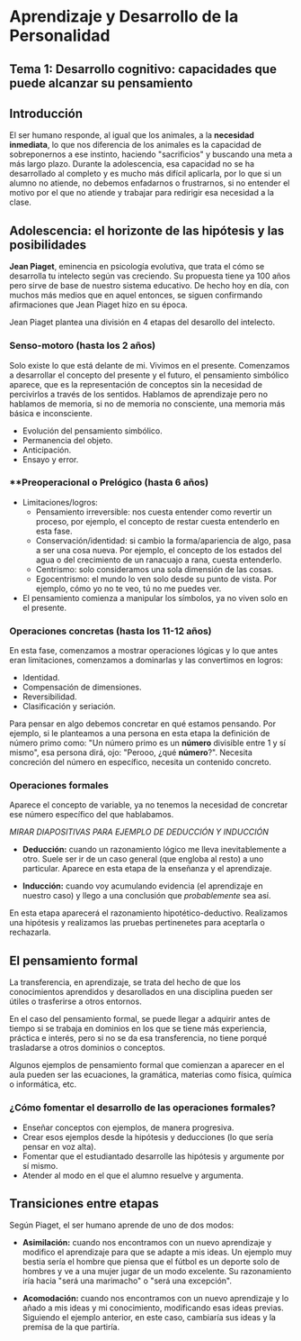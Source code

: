 # Aprendizaje y Desarrollo de la Personalidad

## Tema 1: Desarrollo cognitivo: capacidades que puede alcanzar su pensamiento

## Introducción

El ser humano responde, al igual que los animales, a la **necesidad inmediata**, lo que nos diferencia de los animales es la capacidad de sobreponernos a ese instinto, haciendo "sacrificios" y buscando una meta a más largo plazo. Durante la adolescencia, esa capacidad no se ha desarrollado al completo y es mucho más difícil aplicarla, por lo que si un alumno no atiende, no debemos enfadarnos o frustrarnos, si no entender el motivo por el que no atiende y trabajar para redirigir esa necesidad a la clase.

## Adolescencia: el horizonte de las hipótesis y las posibilidades

**Jean Piaget**, eminencia en psicología evolutiva, que trata el cómo se desarrolla tu intelecto según vas creciendo. Su propuesta tiene ya 100 años pero sirve de base de nuestro sistema educativo. De hecho hoy en día, con muchos más medios que en aquel entonces, se siguen confirmando afirmaciones que Jean Piaget hizo en su época. 

Jean Piaget plantea una división en 4 etapas del desarollo del intelecto.

### **Senso-motoro (hasta los 2 años)** 
Solo existe lo que está delante de mi. Vivimos en el presente. Comenzamos a desarrollar el concepto del presente y el futuro, el pensamiento simbólico aparece, que es la representación de conceptos sin  la necesidad de percivirlos a través de los sentidos. Hablamos de aprendizaje pero no hablamos de memoria, si no de memoria no consciente, una memoria más básica e inconsciente.

- Evolución del pensamiento simbólico.
- Permanencia del objeto.
- Anticipación.
- Ensayo y error.

### **Preoperacional o Prelógico (hasta 6 años)

- Limitaciones/logros:
    - Pensamiento irreversible: nos cuesta entender como revertir un proceso, por ejemplo, el concepto de restar cuesta entenderlo en esta fase.
    - Conservación/identidad: si cambio la forma/apariencia de algo, pasa a ser una cosa nueva. Por ejemplo, el concepto de los estados del agua o del crecimiento de un ranacuajo a rana, cuesta entenderlo.
    - Centrismo: solo consideramos una sola dimensión de las cosas.
    - Egocentrismo: el mundo lo ven solo desde su punto de vista. Por ejemplo, cómo yo no te veo, tú no me puedes ver.
- El pensamiento comienza a manipular los símbolos, ya no viven solo en el presente.

### **Operaciones concretas (hasta los 11-12 años)**

En esta fase, comenzamos a mostrar operaciones lógicas y lo que antes eran limitaciones, comenzamos a dominarlas y las convertimos en logros:

- Identidad.
- Compensación de dimensiones.
- Reversibilidad.
- Clasificación y seriación.

Para pensar en algo debemos concretar en qué estamos pensando. Por ejemplo, si le planteamos a una persona en esta etapa la definición de número primo como: "Un número primo es un **número** divisible entre 1 y sí mismo", esa persona dirá, ojo: "Perooo, ¿qué **número**?". Necesita concreción del número en específico, necesita un contenido concreto.

### **Operaciones formales**

Aparece el concepto de variable, ya no tenemos la necesidad de concretar ese número específico del que hablabamos. 

*MIRAR DIAPOSITIVAS PARA EJEMPLO DE DEDUCCIÓN Y INDUCCIÓN*

- **Deducción:** cuando un razonamiento lógico me lleva inevitablemente a otro. Suele ser ir de un caso general (que engloba al resto) a uno particular. Aparece en esta etapa de la enseñanza y el aprendizaje.

- **Inducción:** cuando voy acumulando evidencia (el aprendizaje en nuestro caso) y llego a una conclusión que *probablemente* sea así.

En esta etapa aparecerá el razonamiento hipotético-deductivo. Realizamos una hipótesis y realizamos las pruebas pertinenetes para aceptarla o rechazarla.

## El pensamiento formal

La transferencia, en aprendizaje, se trata del hecho de que los conocimientos aprendidos y desarollados en una disciplina pueden ser útiles o trasferirse a otros entornos.

En el caso del pensamiento formal, se puede llegar a adquirir antes de tiempo si se trabaja en dominios en los que se tiene más experiencia, práctica e interés, pero si no se da esa transferencia, no tiene porqué trasladarse a otros dominios o conceptos.

Algunos ejemplos de pensamiento formal que comienzan a aparecer en el aula pueden ser las ecuaciones, la gramática, materias como física, química o informática, etc.

### ¿Cómo fomentar el desarrollo de las operaciones formales?

- Enseñar conceptos con ejemplos, de manera progresiva.
- Crear esos ejemplos desde la hipótesis y deducciones (lo que sería pensar en voz alta).
- Fomentar que el estudiantado desarrolle las hipótesis y argumente por sí mismo.
- Atender al modo en el que el alumno resuelve y argumenta.

## Transiciones entre etapas

Según Piaget, el ser humano aprende de uno de dos modos:

- **Asimilación:** cuando nos encontramos con un nuevo aprendizaje y modifico el aprendizaje para que se adapte a mis ideas. Un ejemplo muy bestia sería el hombre que piensa que el fútbol es un deporte solo de hombres y ve a una mujer jugar de un modo excelente. Su razonamiento iría hacia "será una marimacho" o "será una excepción".

- **Acomodación:** cuando nos encontramos con un nuevo aprendizaje y lo añado a mis ideas y mi conocimiento, modificando esas ideas previas. Siguiendo el ejemplo anterior, en este caso, cambiaría sus ideas y la premisa de la que partiría.



